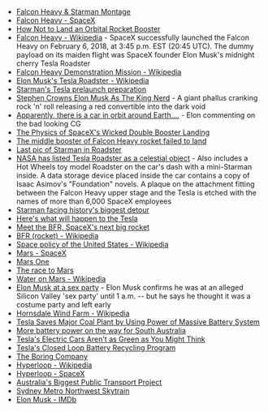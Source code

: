 * [Falcon Heavy & Starman Montage](https://www.youtube.com/watch?v=A0FZIwabctw)
* [Falcon Heavy - SpaceX](http://www.spacex.com/falcon-heavy)
* [How Not to Land an Orbital Rocket Booster](https://www.youtube.com/watch?v=bvim4rsNHkQ)
* [Falcon Heavy - Wikipedia](https://en.wikipedia.org/wiki/Falcon_Heavy) - SpaceX successfully launched the Falcon Heavy on February 6, 2018, at 3:45 p.m. EST (20:45 UTC). The dummy payload on its maiden flight was SpaceX founder Elon Musk's midnight cherry Tesla Roadster
* [Falcon Heavy Demonstration Mission - Wikipedia](https://en.wikipedia.org/wiki/Falcon_Heavy_Demonstration_Mission)
* [Elon Musk's Tesla Roadster - Wikipedia](https://en.wikipedia.org/wiki/Elon_Musk%27s_Tesla_Roadster)
* [Starman's Tesla prelaunch preparation](https://space.stackexchange.com/questions/24925/starmans-tesla-prelaunch-preparation)
* [Stephen Crowns Elon Musk As The King Nerd](https://www.youtube.com/watch?v=mO-RSPLdpPg) - A giant phallus cranking rock 'n' roll releasing a red convertible into the dark void
* [Apparently, there is a car in orbit around Earth.…](https://twitter.com/elonmusk/status/960992715579125760) - Elon commenting on the bad looking CG
* [The Physics of SpaceX's Wicked Double Booster Landing](https://www.wired.com/story/the-physics-of-spacex-falcon-heavy-wicked-double-booster-landing/)
* [The middle booster of Falcon Heavy rocket failed to land](https://www.theverge.com/2018/2/6/16980954/spacex-falcon-heavy-rocket-middle-core-failed-landing)
* [Last pic of Starman in Roadster](https://www.instagram.com/p/Be6VZEzgAEk/)
* [NASA has listed Tesla Roadster as a celestial object](https://www.gizmodo.com.au/2018/02/nasa-has-officially-listed-musks-tesla-roadster-as-a-celestial-object/) - Also includes a Hot Wheels toy model Roadster on the car's dash with a mini-Starman inside. A data storage device placed inside the car contains a copy of Isaac Asimov's "Foundation" novels. A plaque on the attachment fitting between the Falcon Heavy upper stage and the Tesla is etched with the names of more than 6,000 SpaceX employees
* [Starman facing history's biggest detour](http://www.abc.net.au/news/2018-02-08/spacex-starman-misses-mars-heading-to-asteroid-belt/9407678)
* [Here's what will happen to the Tesla](https://www.nbcnews.com/mach/science/here-s-what-will-happen-tesla-spacex-shot-space-ncna845566)
* [Meet the BFR, SpaceX's next big rocket](http://www.cbc.ca/news/technology/spacex-bfr-1.4526336)
* [BFR (rocket) - Wikipedia](https://en.wikipedia.org/wiki/BFR_(rocket))
* [Space policy of the United States - Wikipedia](https://en.wikipedia.org/wiki/Space_policy_of_the_United_States)
* [Mars - SpaceX](http://www.spacex.com/mars)
* [Mars One](https://www.mars-one.com/)
* [The race to Mars](https://www.theverge.com/2016/9/30/13114704/spacex-elon-musk-vs-mars-one-nasa-mission-timeline)
* [Water on Mars - Wikipedia](https://en.wikipedia.org/wiki/Water_on_Mars)
* [Elon Musk at a sex party](https://www.businessinsider.com.au/elon-musk-attended-notorious-silicon-valley-party-left-early-2018-1?r=US&IR=T) - Elon Musk confirms he was at an alleged Silicon Valley 'sex party' until 1 a.m. -- but he says he thought it was a costume party and left early
* [Hornsdale Wind Farm - Wikipedia](https://en.wikipedia.org/wiki/Hornsdale_Wind_Farm)
* [Tesla Saves Major Coal Plant by Using Power of Massive Battery System](https://interestingengineering.com/tesla-saves-major-coal-plant-by-using-power-of-massive-battery-system)
* [More battery power on the way for South Australia](http://www.abc.net.au/news/2018-02-07/tilt-renewables-to-add-solar-and-batteries-to-snowtown-wind-farm/9403970)
* [Tesla's Electric Cars Aren't as Green as You Might Think](https://www.wired.com/2016/03/teslas-electric-cars-might-not-green-think/)
* [Tesla's Closed Loop Battery Recycling Program](https://www.tesla.com/en_AU/blog/teslas-closed-loop-battery-recycling-program)
* [The Boring Company](https://www.boringcompany.com/faq/)
* [Hyperloop - Wikipedia](https://en.wikipedia.org/wiki/Hyperloop)
* [Hyperloop - SpaceX](http://www.spacex.com/hyperloop)
* [Australia's Biggest Public Transport Project](https://www.sydneymetro.info/)
* [Sydney Metro Northwest Skytrain](https://www.sydneymetro.info/northwest/skytrain)
* [Elon Musk - IMDb](http://www.imdb.com/name/nm1907769/)
